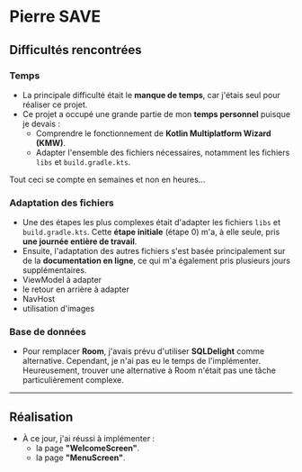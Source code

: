 # Pierre SAVE

## Difficultés rencontrées

### Temps
- La principale difficulté était le **manque de temps**, car j'étais seul pour réaliser ce projet.
- Ce projet a occupé une grande partie de mon **temps personnel** puisque je devais :
  - Comprendre le fonctionnement de **Kotlin Multiplatform Wizard (KMW)**.
  - Adapter l'ensemble des fichiers nécessaires, notamment les fichiers `libs` et `build.gradle.kts`.

Tout ceci se compte en semaines et non en heures... 

### Adaptation des fichiers
- Une des étapes les plus complexes était d'adapter les fichiers `libs` et `build.gradle.kts`. Cette **étape initiale** (étape 0) m'a, à elle seule, pris **une journée entière de travail**.
- Ensuite, l'adaptation des autres fichiers s'est basée principalement sur de la **documentation en ligne**, ce qui m'a également pris plusieurs jours supplémentaires.
- ViewModel à adapter
- le retour en arrière à adapter
- NavHost
- utilisation d'images

### Base de données
- Pour remplacer **Room**, j'avais prévu d'utiliser **SQLDelight** comme alternative. Cependant, je n'ai pas eu le temps de l'implémenter. Heureusement, trouver une alternative à Room n'était pas une tâche particulièrement complexe.

---

## Réalisation
- À ce jour, j'ai réussi à implémenter :
  - la page **"WelcomeScreen"**.
  - la page **"MenuScreen"**.
